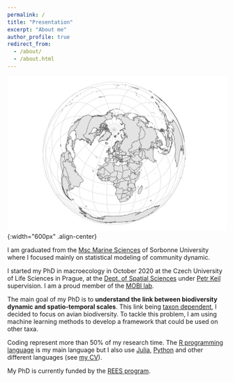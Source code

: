 ```yaml
---
permalink: /
title: "Presentation"
excerpt: "About me"
author_profile: true
redirect_from: 
  - /about/
  - /about.html
---
```


![](/images/map-pres.jpg){:width="600px" .align-center}

I am graduated from the [Msc Marine Sciences](http://sciencesdelamer.sorbonne-universite.fr/) of Sorbonne University where I focused mainly on statistical modeling of community dynamic. 

I started my PhD in macroecology in October 2020 at the Czech University of Life Sciences in Prague, at the [Dept. of Spatial Sciences](https://www.fzp.czu.cz/en/r-9407-departments/r-9471-departments/r-9649-department-of-spatial-sciences) under [Petr Keil](https://petrkeil.github.io/website/) supervision. I am a proud member of the [MOBI lab](https://petrkeil.github.io/).

The main goal of my PhD is to **understand the link between biodiversity dynamic and spatio-temporal scales**. This link being [taxon dependent](https://onlinelibrary.wiley.com/doi/full/10.1111/oik.05968), I decided to focus on avian biodiversity. To tackle this problem, I am using machine learning methods to develop a framework that could be used on other taxa. 

Coding represent more than 50% of my research time. The [R programming language](https://www.r-project.org/) is my main language but I also use [Julia](https://julialang.org/), [Python](https://www.python.org/) and other different languages (see [my CV](https://frslry.github.io/cv/)).  

My PhD is currently funded by the [REES program](https://www.fzp.czu.cz/en/r-9676-news/announcement-of-rees.html). 
